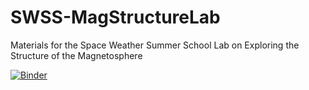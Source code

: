 # SWSS-MagStructureLab
Materials for the Space Weather Summer School Lab on Exploring the Structure of the Magnetosphere

[![Binder](https://mybinder.org/badge_logo.svg)](https://mybinder.org/v2/gh/wiltbemj/SWSS-MagStructureLab.git/HEAD?labpath=Kaiju-ExamplePlot.ipynb)
